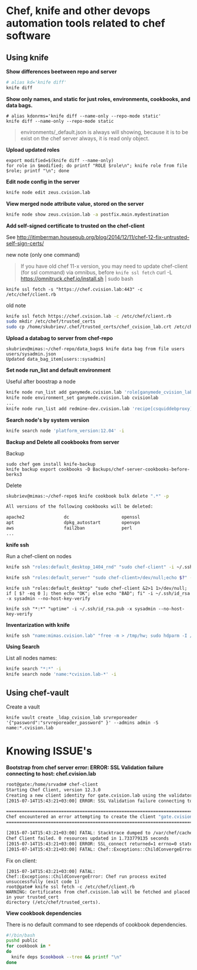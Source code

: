 # Chef, knife and other devops automation tools related to chef software

## Using knife

**Show differences beetween repo and server**

```bash
# alias kd='knife diff'
knife diff
```

**Show only names, and static for just roles, environments, cookbooks, and data bags.**

```
# alias kdonrms='knife diff --name-only --repo-mode static'
knife diff --name-only --repo-mode static
```
> environments/_default.json is always will showing, because it is to be exist on the chef server always, it is read only object.

**Upload updated roles**

```
export modified=$(knife diff --name-only)
for role in $modified; do printf "ROLE $role\n"; knife role from file $role; printf "\n"; done
```

**Edit node config in the server**

```bash
knife node edit zeus.cvision.lab
```

**View merged node attribute value, stored on the server**

```bash
knife node show zeus.cvision.lab -a postfix.main.mydestination
```

**Add self-signed certificate to trusted on the chef-client**

See http://jtimberman.housepub.org/blog/2014/12/11/chef-12-fix-untrusted-self-sign-certs/

new note (only one command)

> If you have old chef 11-x version, you may need to update chef-client (for ssl command) via omnibus, before `knife ssl fetch`
> curl -L https://omnitruck.chef.io/install.sh | sudo bash

```
knife ssl fetch -s "https://chef.cvision.lab:443" -c /etc/chef/client.rb
```

old note

```bash
knife ssl fetch https://chef.cvision.lab -c /etc/chef/client.rb
sudo mkdir /etc/chef/trusted_certs
sudo cp /home/skubriev/.chef/trusted_certs/chef_cvision_lab.crt /etc/chef/trusted_certs/
```


**Upload a databag to server from chef-repo**

```
skubriev@mimas:~/chef-repo/data_bags$ knife data bag from file users users/sysadmin.json 
Updated data_bag_item[users::sysadmin]
```

**Set node run_list and default environment** 

Useful after boostrap a node

```bash
knife node run_list add ganymede.cvision.lab 'role[ganymede_cvision_lab]'
knife node environment_set ganymede.cvision.lab cvisionlab
...
knife node run_list add redmine-dev.cvision.lab 'recipe[csquiddebproxy],recipe[apt],recipe[initialubuntu],recipe[ntp::ntpdate],credmine'
```

**Search node's by system version**

```bash
knife search node 'platform_version:12.04' -i
```

**Backup and Delete all cookbooks from server**

Backup

```
sudo chef gem install knife-backup
knife backup export cookbooks -D Backups/chef-server-cookbooks-before-berks3
```

Delete

```bash
skubriev@mimas:~/chef-repo$ knife cookbook bulk delete ".*" -p

All versions of the following cookbooks will be deleted:

apache2               dc                    openssl
apt                   dpkg_autostart        openvpn
aws                   fail2ban              perl
...
```

**knife ssh**

Run a chef-client on nodes


```bash
knife ssh "roles:default_desktop_1404_rnd" "sudo chef-client" -i ~/.ssh/id_rsa -x sysadmin --no-host-key-verify
```

```bash
knife ssh "roles:default_server" "sudo chef-client>/dev/null;echo $?" -i ~/.ssh/id_rsa -x sysadmin --no-host-key-verify
```

```
knife ssh "roles:default_desktop" "sudo chef-client &2>1 1>/dev/null; if [ $? -eq 0 ]; then echo "OK"; else echo "BAD"; fi" -i ~/.ssh/id_rsa -x sysadmin --no-host-key-verify
```

```
knife ssh "*:*" "uptime" -i ~/.ssh/id_rsa.pub -x sysadmin --no-host-key-verify
```

**Inventarization with knife**

```bash
knife ssh "name:mimas.cvision.lab" "free -m > /tmp/hw; sudo hdparm -I /dev/sd[abcd] >> /tmp/hw; cat /proc/cpuinfo | grep -e 'model name' -e 'cpu cores' >> /tmp/hw" -i ~/.ssh/id_rsa -x sysadmin --no-host-key-verify
```

**Using Search**

List all nodes names:

```bash
knife search "*:*" -i
knife search node 'name:*cvision.lab-*' -i
```
## Using chef-vault

Create a vault

```
knife vault create _ldap_cvision_lab srvreporeader '{"password":"srvreporeader_password" }' --admins admin -S name:*.cvision.lab
```

# Knowing ISSUE's

**Bootstrap from chef server error: ERROR: SSL Validation failure connecting to host: chef.cvision.lab**

```bash
root@gate:/home/srvadm# chef-client 
Starting Chef Client, version 12.3.0
Creating a new client identity for gate.cvision.lab using the validator key.
[2015-07-14T15:43:21+03:00] ERROR: SSL Validation failure connecting to host: chef.cvision.lab - SSL_connect returned=1 errno=0 state=SSLv3 read server certificate B: certificate verify failed

================================================================================
Chef encountered an error attempting to create the client "gate.cvision.lab"
================================================================================

[2015-07-14T15:43:21+03:00] FATAL: Stacktrace dumped to /var/chef/cache/chef-stacktrace.out
Chef Client failed. 0 resources updated in 1.733779135 seconds
[2015-07-14T15:43:21+03:00] ERROR: SSL_connect returned=1 errno=0 state=SSLv3 read server certificate B: certificate verify failed
[2015-07-14T15:43:21+03:00] FATAL: Chef::Exceptions::ChildConvergeError: Chef run process exited unsuccessfully (exit code 1)
```

Fix on client:

```
[2015-07-14T15:43:21+03:00] FATAL: Chef::Exceptions::ChildConvergeError: Chef run process exited unsuccessfully (exit code 1)
root@gate# knife ssl fetch -c /etc/chef/client.rb
WARNING: Certificates from chef.cvision.lab will be fetched and placed in your trusted_cert
directory (/etc/chef/trusted_certs).
```

**View cookbook dependencies**

There is no default command to see rdepends of cookbook dependencies.

```bash
#!/bin/bash
pushd public
for cookbook in *
do
  knife deps $cookbook --tree && printf "\n"
done
```

